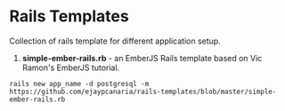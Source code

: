 Rails Templates
===============

Collection of rails template for different application setup.

1. **simple-ember-rails.rb** - an EmberJS Rails template based on Vic Ramon's EmberJS tutorial.

```
rails new app_name -d postgresql -m https://github.com/ejaypcanaria/rails-templates/blob/master/simple-ember-rails.rb
```
